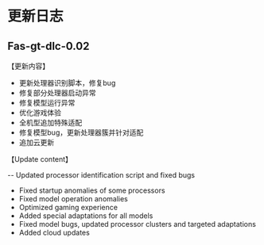 # 更新日志

## Fas-gt-dlc-0.02

【更新内容】

- 更新处理器识别脚本，修复bug
- 修复部分处理器启动异常
- 修复模型运行异常
- 优化游戏体验
- 全机型追加特殊适配
- 修复模型bug，更新处理器簇并针对适配
- 追加云更新

【Update content】

-- Updated processor identification script and fixed bugs
- Fixed startup anomalies of some processors
- Fixed model operation anomalies
- Optimized gaming experience
- Added special adaptations for all models
- Fixed model bugs, updated processor clusters and targeted adaptations
- Added cloud updates

